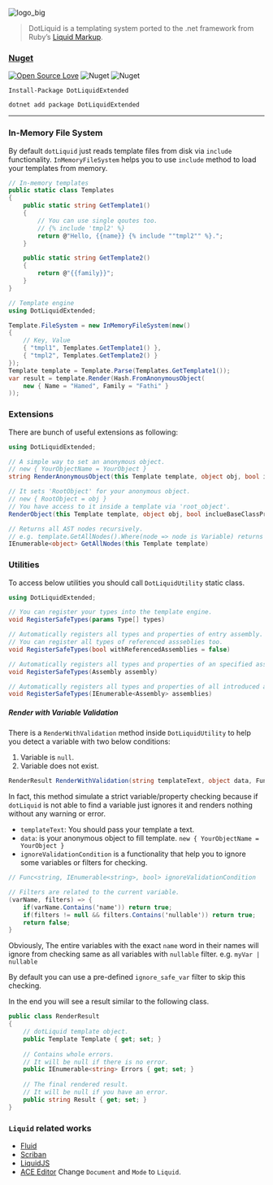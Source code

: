 ![logo_big](https://user-images.githubusercontent.com/8418700/140829550-9b90ffc0-d13e-48c3-b2bc-ff84827b0adf.png)

> DotLiquid is a templating system ported to the .net framework from Ruby’s [Liquid Markup](https://shopify.github.io/liquid/).

### [Nuget](https://www.nuget.org/packages/DotLiquidExtended)

[![Open Source Love](https://badges.frapsoft.com/os/mit/mit.svg?v=102)](https://opensource.org/licenses/MIT)
![Nuget](https://img.shields.io/nuget/v/DotLiquidExtended)
![Nuget](https://img.shields.io/nuget/dt/DotLiquidExtended)


```
Install-Package DotLiquidExtended

dotnet add package DotLiquidExtended
```

<hr/>

### In-Memory File System

By default `dotLiquid` just reads template files from disk via `include` functionality. `InMemoryFileSystem` helps you to use `include` method to load your templates from memory.


```cs
// In-memory templates
public static class Templates
{
    public static string GetTemplate1()
    {
        // You can use single qoutes too.
        // {% include 'tmpl2' %}
        return @"Hello, {{name}} {% include ""tmpl2"" %}.";
    }

    public static string GetTemplate2()
    {
        return @"{{family}}";
    }
}

// Template engine
using DotLiquidExtended;

Template.FileSystem = new InMemoryFileSystem(new()
{
    // Key, Value
    { "tmpl1", Templates.GetTemplate1() },
    { "tmpl2", Templates.GetTemplate2() }
});
Template template = Template.Parse(Templates.GetTemplate1());
var result = template.Render(Hash.FromAnonymousObject(
    new { Name = "Hamed", Family = "Fathi" }
));
```

### Extensions

There are bunch of useful extensions as following:

```cs
using DotLiquidExtended;

// A simple way to set an anonymous object.
// new { YourObjectName = YourObject }
string RenderAnonymousObject(this Template template, object obj, bool inclueBaseClassProperties = false, IFormatProvider formatProvider = null)

// It sets 'RootObject' for your anonymous object.
// new { RootObject = obj }
// You have access to it inside a template via 'root_object'.
RenderObject(this Template template, object obj, bool inclueBaseClassProperties = false, IFormatProvider formatProvider = null)

// Returns all AST nodes recursively.
// e.g. template.GetAllNodes().Where(node => node is Variable) returns all variables.
IEnumerable<object> GetAllNodes(this Template template)
````

### Utilities

To access below utilities you should call `DotLiquidUtility` static class.

```cs
using DotLiquidExtended;

// You can register your types into the template engine.
void RegisterSafeTypes(params Type[] types)

// Automatically registers all types and properties of entry assembly.
// You can register all types of referenced assseblies too.
void RegisterSafeTypes(bool withReferencedAssemblies = false)

// Automatically registers all types and properties of an specified assembly.
void RegisterSafeTypes(Assembly assembly)

// Automatically registers all types and properties of all introduced assembelies.
void RegisterSafeTypes(IEnumerable<Assembly> assemblies) 
```

##### Render with Variable Validation

There is a `RenderWithValidation` method inside `DotLiquidUtility` to help you detect a variable with two below conditions:
1. Variable is `null`.
2. Variable does not exist.

```cs
RenderResult RenderWithValidation(string templateText, object data, Func<string, IEnumerable<string>, bool> ignoreValidationCondition = null)
```

In fact, this method simulate a strict variable/property checking because if `dotLiquid` is not able to find a variable just ignores it and renders nothing without any warning or error.

* `templateText`: You should pass your template a text.
* `data`: is your anonymous object to fill template. `new { YourObjectName = YourObject }`
* `ignoreValidationCondition` is a functionality that help you to ignore some variables or filters for checking.

```cs
// Func<string, IEnumerable<string>, bool> ignoreValidationCondition

// Filters are related to the current variable. 
(varName, filters) => {
    if(varName.Contains('name')) return true;
    if(filters != null && filters.Contains('nullable')) return true;
    return false;
}
```

Obviously, The entire variables with the exact `name` word in their names will ignore from checking same as all variables with `nullable` filter. e.g. `myVar | nullable`

By default you can use a pre-defined `ignore_safe_var`
 filter to skip this checking.

In the end you will see a result similar to the following class.

```cs
public class RenderResult
{
    // dotLiquid template object.
    public Template Template { get; set; }
    
    // Contains whole errors.
    // It will be null if there is no error.
    public IEnumerable<string> Errors { get; set; }
    
    // The final rendered result. 
    // It will be null if you have an error.
    public string Result { get; set; }
}
```
 
### `Liquid` related works

* [Fluid](https://github.com/sebastienros/fluid)
* [Scriban](https://github.com/scriban/scriban)
* [LiquidJS](https://liquidjs.com/)
* [ACE Editor](https://ace.c9.io/build/kitchen-sink.html) Change `Document` and  `Mode` to `Liquid`.